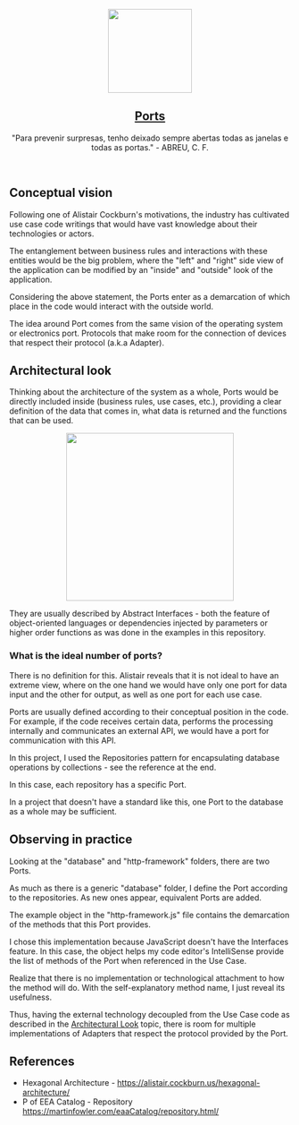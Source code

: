 <p align="center">
  <a href="https://pedromoraisf.medium.com">
    <img src="https://ouch-cdn2.icons8.com/EtmzwEQAbSvqS2ev3sgvpxDd2u6y9fFDTUZoOkEaTzY/rs:fit:1063:912/czM6Ly9pY29uczgu/b3VjaC1wcm9kLmFz/c2V0cy9wbmcvNDA0/LzIyNzQyNDQ5LWRi/ZmEtNGZkMi04ZWYw/LWIwZWExMDNlYTAz/Ny5wbmc.png" height="150">
    <h2 align="center">Ports</h2>
  </a>
</p>

<p align="center">
  "Para prevenir surpresas, tenho deixado sempre abertas todas as janelas e todas as portas." - ABREU, C. F.
</p>
<br />

## Conceptual vision

Following one of Alistair Cockburn's motivations, the industry has cultivated use case code writings that would have vast knowledge about their technologies or actors.

The entanglement between business rules and interactions with these entities would be the big problem, where the "left" and "right" side view of the application can be modified by an "inside" and "outside" look of the application.

Considering the above statement, the Ports enter as a demarcation of which place in the code would interact with the outside world.

The idea around Port comes from the same vision of the operating system or electronics port. Protocols that make room for the connection of devices that respect their protocol (a.k.a Adapter).

## Architectural look

Thinking about the architecture of the system as a whole, Ports would be directly included inside (business rules, use cases, etc.), providing a clear definition of the data that comes in, what data is returned and the functions that can be used.

<p align="center">
<img src="./../../docs/ports-cut.png" height="300">
</p>

They are usually described by Abstract Interfaces - both the feature of object-oriented languages or dependencies injected by parameters or higher order functions as was done in the examples in this repository.

### What is the ideal number of ports?

There is no definition for this. Alistair reveals that it is not ideal to have an extreme view, where on the one hand we would have only one port for data input and the other for output, as well as one port for each use case.

Ports are usually defined according to their conceptual position in the code. For example, if the code receives certain data, performs the processing internally and communicates an external API, we would have a port for communication with this API.

In this project, I used the Repositories pattern for encapsulating database operations by collections - see the reference at the end.

In this case, each repository has a specific Port.

In a project that doesn't have a standard like this, one Port to the database as a whole may be sufficient.

## Observing in practice 

Looking at the "database" and "http-framework" folders, there are two Ports.

As much as there is a generic "database" folder, I define the Port according to the repositories. As new ones appear, equivalent Ports are added.

The example object in the "http-framework.js" file contains the demarcation of the methods that this Port provides.

I chose this implementation because JavaScript doesn't have the Interfaces feature. In this case, the object helps my code editor's IntelliSense provide the list of methods of the Port when referenced in the Use Case.

Realize that there is no implementation or technological attachment to how the method will do. With the self-explanatory method name, I just reveal its usefulness.

Thus, having the external technology decoupled from the Use Case code as described in the <a href="#architectural-look">Architectural Look</a> topic, there is room for multiple implementations of Adapters that respect the protocol provided by the Port.

## References

- Hexagonal Architecture - <a href="https://alistair.cockburn.us/hexagonal-architecture/">https://alistair.cockburn.us/hexagonal-architecture/</a>
- P of EEA Catalog - Repository <a href="https://martinfowler.com/eaaCatalog/repository.html">https://martinfowler.com/eaaCatalog/repository.html/</a>